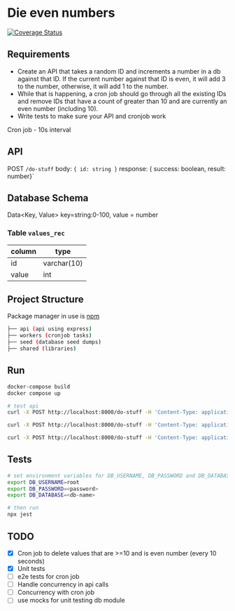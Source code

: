 # Die even numbers

[![Coverage Status](https://coveralls.io/repos/github/Shidil/die-even-numbers/badge.svg?branch=main)](https://coveralls.io/github/Shidil/die-even-numbers?branch=main)

## Requirements

- Create an API that takes a random ID and increments a number in a db against that ID. If the current number against that ID is even, it will add 3 to the number, otherwise, it will add 1 to the number.
- While that is happening, a cron job should go through all the existing IDs and remove IDs that have a count of greater than 10 and are currently an even number (including 10).
- Write tests to make sure your API and cronjob work

Cron job - 10s interval

## API

POST `/do-stuff`  body: `{ id: string }` response: { success: boolean, result: number}`

## Database Schema

Data<Key, Value> key=string:0-100, value = number

### Table `values_rec`

| column | type |
|--------|------|
| id | varchar(10) |
| value | int |

## Project Structure

Package manager in use is [npm](https://npmjs.org)

```bash
├── api (api using express)
├── workers (cronjob tasks)
├── seed (database seed dumps)
├── shared (libraries)
```

## Run

```bash
docker-compose build
docker compose up

# test api
curl -X POST http://localhost:8000/do-stuff -H 'Content-Type: application/json' -d "{\"id\": \"test_rec\"}" # result 1

curl -X POST http://localhost:8000/do-stuff -H 'Content-Type: application/json' -d "{\"id\": \"test_rec\"}" # result 2

curl -X POST http://localhost:8000/do-stuff -H 'Content-Type: application/json' -d "{\"id\": \"test_rec\"}" # result 3
```

## Tests

```bash
# set environment variables for DB_USERNAME, DB_PASSWORD and DB_DATABASE
export DB_USERNAME=root
export DB_PASSWORD=<password>
export DB_DATABASE=<db-name>

# then run
npx jest
```

## TODO

- [x] Cron job to delete values that are >=10 and is even number (every 10 seconds)
- [x] Unit tests
- [ ] e2e tests for cron job
- [ ] Handle concurrency in api calls
- [ ] Concurrency with cron job
- [ ] use mocks for unit testing db module
